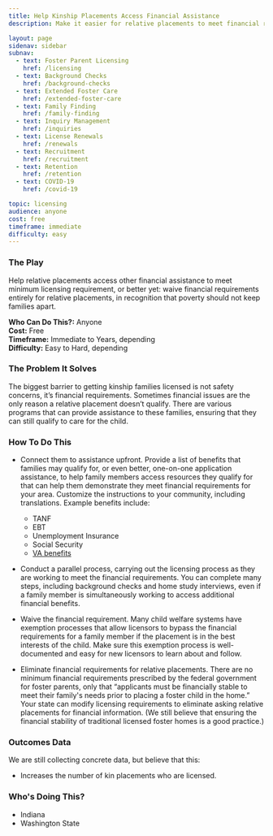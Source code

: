 ```yaml
---
title: Help Kinship Placements Access Financial Assistance
description: Make it easier for relative placements to meet financial requirements for licensure.

layout: page
sidenav: sidebar
subnav:
  - text: Foster Parent Licensing
    href: /licensing
  - text: Background Checks
    href: /background-checks
  - text: Extended Foster Care
    href: /extended-foster-care
  - text: Family Finding
    href: /family-finding
  - text: Inquiry Management
    href: /inquiries
  - text: License Renewals
    href: /renewals
  - text: Recruitment
    href: /recruitment
  - text: Retention
    href: /retention
  - text: COVID-19
    href: /covid-19

topic: licensing
audience: anyone
cost: free
timeframe: immediate
difficulty: easy
---
```



### The Play

Help relative placements access other financial assistance to meet minimum licensing requirement, or better yet: waive financial requirements entirely for relative placements, in recognition that poverty should not keep families apart.

**Who Can Do This?:**
Anyone<br />
**Cost:**
Free<br />
**Timeframe:**
Immediate to Years, depending<br />
**Difficulty:**
Easy to Hard, depending<br />

### The Problem It Solves

The biggest barrier to getting kinship families licensed is not safety concerns, it’s financial requirements. Sometimes financial issues are the only reason a relative placement doesn’t qualify. There are various programs that can provide assistance to these families, ensuring that they can still qualify to care for the child.

### How To Do This

* Connect them to assistance upfront.
  Provide a list of benefits that families may qualify for, or even better, one-on-one application assistance, to help family members access resources they qualify for that can help them demonstrate they meet financial requirements for your area. Customize the instructions to your community, including translations. Example benefits include: 

  * TANF
  * EBT
  * Unemployment Insurance
  * Social Security
  * [VA benefits](https://va.gov)
  
* Conduct a parallel process, carrying out the licensing process as they are working to meet the financial requirements. 
You can complete many steps, including background checks and home study interviews, even if a family member is simultaneously working to access additional financial benefits.

* Waive the financial requirement.
Many child welfare systems have exemption processes that allow licensors to bypass the financial requirements for a family member if the placement is in the best interests of the child. Make sure this exemption process is well-documented and easy for new licensors to learn about and follow.

* Eliminate financial requirements for relative placements.
There are no minimum financial requirements prescribed by the federal government for foster parents, only that “applicants must be financially stable to meet their family's needs prior to placing a foster child in the home.” Your state can modify licensing requirements to eliminate asking relative placements for financial information. (We still believe that ensuring the financial stability of traditional licensed foster homes is a good practice.)


### Outcomes Data

We are still collecting concrete data, but believe that this:
* Increases the number of kin placements who are licensed. 

### Who's Doing This?

* Indiana
* Washington State